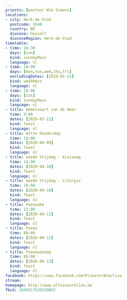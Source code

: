```yaml
---
priests: [pastoor Wim Simons]
locations:
- city: Herk-de-Stad
  postcode: 3540
  country: BE
  diocese: Hasselt
  dioceseRegion: Herk-de-Stad
timetable:
- time: 10:30
  days: [sun]
  kind: sundayMass
  language: nl
- time: 18:00
  days: [mon,tue,wed,thu,fri]
  excludingDates: [2020-05-21]
  kind: weekMass
  language: nl
- time: 18:00
  days: [sat]
  kind: sundayMass
  language: nl
- title: Hemelvaart van de Heer
  time: 9:00
  dates: [2020-05-21]
  kind: feast
  language: nl
- title: Witte Donderdag
  time: 18:00
  dates: [2020-04-09]
  kind: feast
  language: nl
- title: Goede Vrijdag - Kruisweg
  time: 14:00
  dates: [2020-04-10]
  kind: feast
  language: nl
- title: Goede Vrijdag - Liturgie
  time: 18:00
  dates: [2020-04-10]
  kind: feast
  language: nl
- title: Paaswake
  time: 21:00
  dates: [2020-04-11]
  kind: feast
  language: nl
- title: Pasen
  time: 09:00
  dates: [2020-04-12]
  kind: feast
  language: nl
- title: Paasmaandag
  time: 09:00
  dates: [2020-04-13]
  kind: feast
  language: nl
facebook: https://www.facebook.com/PriesterWim/live
stream:
homepage: http://www.allesvoorallen.be
fbid: 1645517535520852
---
```

